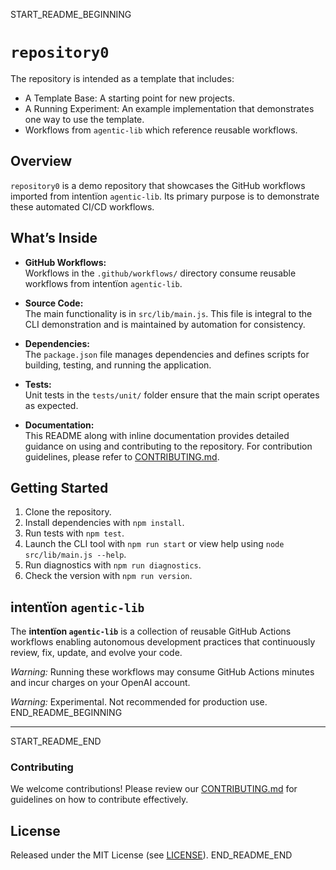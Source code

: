 START_README_BEGINNING
# `repository0`

The repository is intended as a template that includes:
* A Template Base: A starting point for new projects.
* A Running Experiment: An example implementation that demonstrates one way to use the template.
* Workflows from `agentic‑lib` which reference reusable workflows.

## Overview
`repository0` is a demo repository that showcases the GitHub workflows imported from intentïon `agentic‑lib`. Its primary purpose is to demonstrate these automated CI/CD workflows.

## What’s Inside

- **GitHub Workflows:**  
  Workflows in the `.github/workflows/` directory consume reusable workflows from intentïon `agentic‑lib`.

- **Source Code:**  
  The main functionality is in `src/lib/main.js`. This file is integral to the CLI demonstration and is maintained by automation for consistency.

- **Dependencies:**  
  The `package.json` file manages dependencies and defines scripts for building, testing, and running the application.

- **Tests:**  
  Unit tests in the `tests/unit/` folder ensure that the main script operates as expected.

- **Documentation:**  
  This README along with inline documentation provides detailed guidance on using and contributing to the repository. For contribution guidelines, please refer to [CONTRIBUTING.md](./CONTRIBUTING.md).

## Getting Started

1. Clone the repository.
2. Install dependencies with `npm install`.
3. Run tests with `npm test`.
4. Launch the CLI tool with `npm run start` or view help using `node src/lib/main.js --help`.
5. Run diagnostics with `npm run diagnostics`.
6. Check the version with `npm run version`.

## intentïon `agentic‑lib`

The **intentïon `agentic‑lib`** is a collection of reusable GitHub Actions workflows enabling autonomous development practices that continuously review, fix, update, and evolve your code.

*Warning:* Running these workflows may consume GitHub Actions minutes and incur charges on your OpenAI account.

*Warning:* Experimental. Not recommended for production use.
END_README_BEGINNING

---

START_README_END
### Contributing

We welcome contributions! Please review our [CONTRIBUTING.md](./CONTRIBUTING.md) for guidelines on how to contribute effectively.

## License

Released under the MIT License (see [LICENSE](./LICENSE)).
END_README_END
